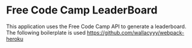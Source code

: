 # Free Code Camp LeaderBoard

This application uses the Free Code Camp API to generate a leaderboard.
The following boilerplate is used https://github.com/wallacyyy/webpack-heroku
